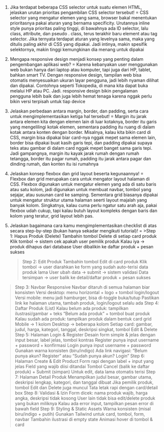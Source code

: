 1. Jika terdapat beberapa CSS selector untuk suatu elemen HTML, jelaskan urutan prioritas pengambilan CSS selector tersebut!
= CSS selector yang mengatur elemen yang sama, browser bakal menentukan prioritasnya pakai aturan yang bernama specificity. Urutannya inline style punya prioritas paling tinggi, di bawahnya ada ID selector, lalu class, attribute, dan pseudo .
class, terus terakhir baru element atau tag selector. Jika ternyata terdapat aturan yang levelnya sama, maka yang ditulis paling akhir di CSS yang dipakai. Jadi intinya, makin spesifik selektornya, makin tinggi kemungkinan dia menang untuk dipakai

2. Mengapa responsive design menjadi konsep yang penting dalam pengembangan aplikasi web?
= Karena kebanyakan user menggunakan web bukan hanya dari laptop atau komputer, tapi juga dari HP, tablet, bahkan smart TV. Dengan responsive design, tampilan web bisa otomatis menyesuaikan ukuran layar pengguna, jadi lebih nyaman dilihat dan dipakai. Contohnya seperti Tokopedia, di mana kita dapat buka melalui HP atau PC. Jadi. responsive design bikin pengalaman pengguna lebih baik dan juga lebih hemat tenaga karena nggak perlu bikin versi terpisah untuk tiap device

3. Jelaskan perbedaan antara margin, border, dan padding, serta cara untuk mengimplementasikan ketiga hal tersebut!
= Margin itu jarak antara elemen kita dengan elemen lain di luar kotaknya, border itu garis yang mengelilingi kotak elemen, sementara padding itu ruang di dalam kotak antara konten dengan border. Misalnya, kalau kita bikin card di CSS, margin bisa dipakai biar card-nya nggak mepet sama elemen lain, border bisa dipakai buat kasih garis tepi, dan padding dipakai supaya teks atau gambar di dalam card nggak mepet banget sama garis tepi. Jadi gampangnya, margin itu kayak jarak rumah dengan rumah tetangga, border itu pagar rumah, padding itu jarak antara pagar dan dinding rumah, dan konten itu isi rumahnya

4. Jelaskan konsep flexbox dan grid layout beserta kegunaannya!
= Flexbox dan grid merupakan cara untuk mengator layout halaman di CSS. Flexbox digunakan untuk mengatur elemen yang ada di satu baris atau satu kolom, jadi digunakan untuk membuat navbar, tombol yang sejajar, atau susunan card ke samping. Sementara grid biasanya dipakai untuk mengatur struktur utama halaman seerti layout majalah yang banyak kolom. Singkatnya, kalau cuma perlu ngatur satu arah aja, pakai flexbox udah cukup, tapi kalau butuh layout kompleks dengan baris dan kolom yang teratur, grid layout lebih pas.

5. Jelaskan bagaimana cara kamu mengimplementasikan checklist di atas secara step-by-step (bukan hanya sekadar mengikuti tutorial)!
= >Step 1: Hapus Produk (Delete)
    Tambahin tombol Delete di setiap card produk
    Klik tombol → sistem cek apakah user pemilik produk
    Kalau iya → produk dihapus dari database
    User dibalikin ke daftar produk + pesan sukses
   >Step 2: Edit Produk
    Tambahin tombol Edit di card produk
    Klik tombol → user diarahkan ke form yang sudah auto-terisi data produk lama
    User ubah data → submit → sistem validasi
    Data tersimpan → user balik ke detail/daftar produk + pesan sukses
  >Step 3: Navbar Responsive
    Navbar ditaruh di semua halaman biar konsisten
    Versi desktop: menu horizontal + logo + tombol login/logout
    Versi mobile: menu jadi hamburger, bisa di-toggle buka/tutup
    Pastikan link ke halaman utama, tambah produk, login/logout selalu ada
  >Step 4: Daftar Produk (List)
    Kalau belum ada produk: tampilkan ilustrasi/gambar + teks “Belum ada produk” + tombol buat produk
    Kalau sudah ada produk: tampilkan produk dalam bentuk card grid
    Mobile → 1 kolom
    Desktop → beberapa kolom
    Setiap card: gambar, judul, harga, kategori, tanggal, deskripsi singkat, tombol Edit & Delete
  >Step 5: Halaman Login & Register
    Desain form simple & jelas dengan input besar, label jelas, tombol kontras
    Register punya input username + password + konfirmasi
    Login punya input username + password
    Gunakan warna konsisten (biru/indigo)
    Ada link navigasi: “Belum punya akun? Register” atau “Sudah punya akun? Login”
  >Step 6: Halaman Create & Edit Product
    Form rapi dengan label + input yang jelas
    Field yang wajib diisi ditandai
    Tombol Cancel (balik ke daftar produk) + Submit (simpan)
    Untuk edit, data lama otomatis terisi
  >Step 7: Halaman Detail Produk
    Menampilkan judul besar, gambar utama, deskripsi lengkap, kategori, dan tanggal dibuat
    Jika pemilik produk, tombol Edit dan Delete juga muncul
    Tata letak rapi dengan card/detail box
  >Step 8: Validasi & Izin
    Form dicek: nama produk wajib, harga angka, deskripsi tidak kosong
    User lain tidak bisa edit/delete produk yang bukan miliknya
    Kalau ada error input, tampilkan pesan error di bawah field
  >Step 9: Styling & Static Assets
    Warna konsisten (misal biru/indigo + putih)
    Gunakan Tailwind untuk card, tombol, form, navbar
    Tambahin ilustrasi di empty state
    Animasi hover di tombol & card
